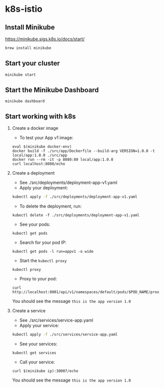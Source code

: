 # k8s-istio

## Install Minikube
https://minikube.sigs.k8s.io/docs/start/

```sh
brew install minikube
```

## Start your cluster 

```sh
minikube start
```

## Start the Minikube Dashboard

```
minikube dashboard
```
## Start working with k8s
1. Create a docker image

    * To test your App v1 image:
    ```
    eval $(minikube docker-env)
    docker build -f ./src/app/Dockerfile --build-arg VERSION=1.0.0 -t local/app:1.0.0 ./src/app
    docker run --rm -it -p 8080:80 local/app:1.0.0
    curl localhost:8080/echo 
    ```

2. Create a deployment
    * See ./src/deployments/deployment-app-v1.yaml
    * Apply your deployment:
    ```sh
    kubectl apply -f ./src/deployments/deployment-app-v1.yaml
    ```
    * To delete the deployment, run:
    ```
    kubectl delete -f ./src/deployments/deployment-app-v1.yaml
    ```

    * See your pods:
    ```
    kubectl get pods
    ```
    * Search for your pod IP:
    ```
    kubectl get pods -l run=appv1 -o wide
    ```
    * Start the `kubectl proxy`
    ```
    kubectl proxy
    ```
    * Proxy to your pod:
    ```
    curl http://localhost:8001/api/v1/namespaces/default/pods/$POD_NAME/proxy/echo
    ```
    You should see the message `this is the app version 1.0` 
3. Create a service
    * See ./src/services/service-app.yaml
    * Apply your service:
    ```sh
    kubectl apply -f ./src/services/service-app.yaml
    ```

    * See your services:
    ```
    kubectl get services
    ```
    * Call your service:
    ```
    curl $(minikube ip):30007/echo
    ```
    You should see the message `this is the app version 1.0` 